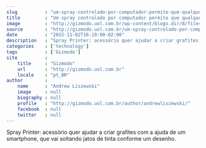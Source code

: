 ```yaml
---
slug          : "um-spray-controlado-por-computador-permite-que-qualquer-um-faca-grafite"
title         : "Um spray controlado por computador permite que qualquer um faça grafite"
image         : "http://gizmodo.uol.com.br/wp-content/blogs.dir/8/files/2015/11/gifsprays.gif"
source        : "http://gizmodo.uol.com.br/um-spray-controlado-por-computador-permite-que-qualquer-um-faca-grafite/"
date          : "2015-11-02T16:19:00-02:00"
description   : "Spray Printer: acessório quer ajudar a criar grafites com a ajuda de um smartphone, que vai soltando jatos de tinta conforme um desenho."
categories    : ['technology']
tags          : ['Gizmodo']
site          :
    title     : "Gizmodo"
    url       : "http://gizmodo.uol.com.br"
    locale    : "pt_BR"
author        :
    name      : "Andrew Liszewski"
    image     : null
    biography : null
    profile   : "http://gizmodo.uol.com.br/author/andrewliszewski/"
    facebook  : null
    twitter   : null
---
```


Spray Printer: acessório quer ajudar a criar grafites com a ajuda de um smartphone, que vai soltando jatos de tinta conforme um desenho.

